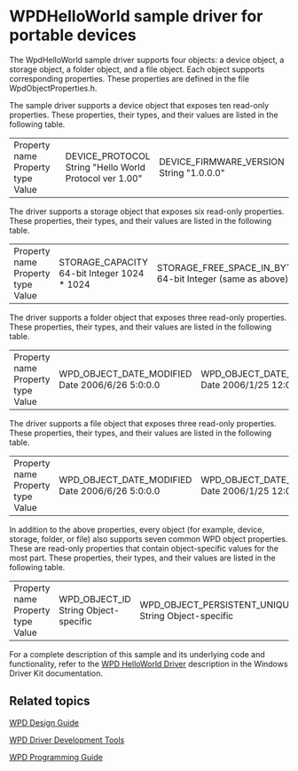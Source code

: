 WPDHelloWorld sample driver for portable devices
================================================

The WpdHelloWorld sample driver supports four objects: a device object, a storage object, a folder object, and a file object. Each object supports corresponding properties. These properties are defined in the file WpdObjectProperties.h.

The sample driver supports a device object that exposes ten read-only properties. These properties, their types, and their values are listed in the following table.

<table>
<colgroup>
<col width="33%" />
<col width="33%" />
<col width="33%" />
</colgroup>
<tbody>
<tr class="odd">
<td align="left">Property name
Property type
Value</td>
<td align="left">DEVICE_PROTOCOL
String
&quot;Hello World Protocol ver 1.00&quot;</td>
<td align="left">DEVICE_FIRMWARE_VERSION
String
&quot;1.0.0.0&quot;</td>
</tr>
</tbody>
</table>

The driver supports a storage object that exposes six read-only properties. These properties, their types, and their values are listed in the following table.

<table>
<colgroup>
<col width="33%" />
<col width="33%" />
<col width="33%" />
</colgroup>
<tbody>
<tr class="odd">
<td align="left">Property name
Property type
Value</td>
<td align="left">STORAGE_CAPACITY
64-bit Integer
1024 * 1024</td>
<td align="left">STORAGE_FREE_SPACE_IN_BYTES
64-bit Integer
(same as above)</td>
</tr>
</tbody>
</table>

The driver supports a folder object that exposes three read-only properties. These properties, their types, and their values are listed in the following table.

<table>
<colgroup>
<col width="33%" />
<col width="33%" />
<col width="33%" />
</colgroup>
<tbody>
<tr class="odd">
<td align="left">Property name
Property type
Value</td>
<td align="left">WPD_OBJECT_DATE_MODIFIED
Date
2006/6/26 5:0:0.0</td>
<td align="left">WPD_OBJECT_DATE_CREATED
Date
2006/1/25 12:0:0.0</td>
</tr>
</tbody>
</table>

The driver supports a file object that exposes three read-only properties. These properties, their types, and their values are listed in the following table.

<table>
<colgroup>
<col width="33%" />
<col width="33%" />
<col width="33%" />
</colgroup>
<tbody>
<tr class="odd">
<td align="left">Property name
Property type
Value</td>
<td align="left">WPD_OBJECT_DATE_MODIFIED
Date
2006/6/26 5:0:0.0</td>
<td align="left">WPD_OBJECT_DATE_CREATED
Date
2006/1/25 12:0:0.0</td>
</tr>
</tbody>
</table>

In addition to the above properties, every object (for example, device, storage, folder, or file) also supports seven common WPD object properties. These are read-only properties that contain object-specific values for the most part. These properties, their types, and their values are listed in the following table.

<table>
<colgroup>
<col width="33%" />
<col width="33%" />
<col width="33%" />
</colgroup>
<tbody>
<tr class="odd">
<td align="left">Property name
Property type
Value</td>
<td align="left">WPD_OBJECT_ID
String
Object-specific</td>
<td align="left">WPD_OBJECT_PERSISTENT_UNIQUE_ID
String
Object-specific</td>
</tr>
</tbody>
</table>

For a complete description of this sample and its underlying code and functionality, refer to the [WPD HelloWorld Driver](http://msdn.microsoft.com/en-us/library/windows/hardware/) description in the Windows Driver Kit documentation.

Related topics
--------------

[WPD Design Guide](http://msdn.microsoft.com/en-us/library/windows/hardware/ff597864)

[WPD Driver Development Tools](http://msdn.microsoft.com/en-us/library/windows/hardware/ff597568)

[WPD Programming Guide](http://msdn.microsoft.com/en-us/library/windows/hardware/)
